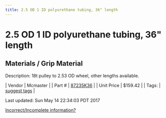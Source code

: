 ```yaml
---
title: 2.5 OD 1 ID polyurethane tubing, 36" length
---
```


# 2.5 OD 1 ID polyurethane tubing, 36" length
## Materials / Grip Material
Description: 	18t pulley to 2.53 OD wheel, other lengths available. 

| Vendor | Mcmaster | 
| Part # | [87235K36](https://www.mcmaster.com/#87235K36) | 
| Unit Price | $159.42 | 
| Tags: | [suggest tags](https://docs.google.com/forms/d/e/1FAIpQLSeWyY8v3RgOty-MyWmh9U0iivNYN_molChYyS-0U-o-kOAv_g/viewform) | 

Last updated: Sun May 14 22:34:03 PDT 2017

 [Incorrect/Incomplete information?](https://docs.google.com/forms/d/e/1FAIpQLSeWyY8v3RgOty-MyWmh9U0iivNYN_molChYyS-0U-o-kOAv_g/viewform)